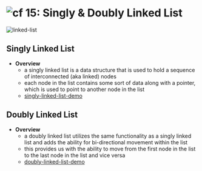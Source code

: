 ![cf](http://i.imgur.com/7v5ASc8.png) 15: Singly & Doubly Linked List
=====================================

![linked-list](https://s3-us-west-2.amazonaws.com/s.cdpn.io/154088/linked-list.png)

## Singly Linked List
  * **Overview**
    * a singly linked list is a data structure that is used to hold a sequence of interconnected (aka linked) nodes
    * each node in the list contains some sort of data along with a pointer, which is used to point to another node in the list
    * [singly-linked-list-demo](/15/demo/singly_linked_list)

## Doubly Linked List
  * **Overview**
    * a doubly linked list utilizes the same functionality as a singly linked list and adds the ability for bi-directional movement within the list
    * this provides us with the ability to move from the first node in the list to the last node in the list and vice versa
    * [doubly-linked-list-demo](/15/demo/doubly_linked_list)
